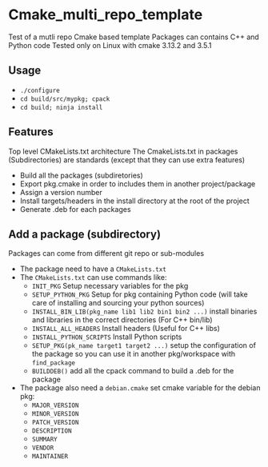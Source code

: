 # Cmake_multi_repo_template
Test of a mutli repo Cmake based template
Packages can contains C++ and Python code
Tested only on Linux with cmake 3.13.2 and 3.5.1

## Usage

- `./configure`
- `cd build/src/mypkg; cpack`
- `cd build; ninja install`
## Features

Top level CMakeLists.txt architecture
The CmakeLists.txt in packages (Subdirectories) are standards (except that they can use extra features)

- Build all the packages (subdiretories)
- Export pkg.cmake in order to includes them in another project/package
- Assign a version number
- Install targets/headers in the install directory at the root of the project
- Generate .deb for each packages


## Add a package (subdirectory)

Packages can come from different git repo or sub-modules

- The package need to have a `CMakeLists.txt`
- The `CMakeLists.txt` can use commands like:
    - `INIT_PKG` Setup necessary variables for the pkg
    - `SETUP_PYTHON_PKG` Setup for pkg containing Python code (will take care of installing and sourcing your python sources)
    - `INSTALL_BIN_LIB(pkg_name lib1 lib2 bin1 bin2 ...)` install binaries and libraries in the correct directories (For C++ bin/lib)
    - `INSTALL_ALL_HEADERS` Install headers (Useful for  C++ libs)
    - `INSTALL_PYTHON_SCRIPTS` Install  Python scripts
    - `SETUP_PKG(pk_name target1 target2 ...)` setup the configuration of the package so you can use it in another pkg/workspace with `find_package`
    - `BUILDDEB()`  add all the cpack command to build a .deb for the package
- The package also need a `debian.cmake` set cmake variable for the debian pkg:
    - `MAJOR_VERSION`
    - `MINOR_VERSION`
    - `PATCH_VERSION`
    - `DESCRIPTION`
    - `SUMMARY`
    - `VENDOR`
    - `MAINTAINER`
